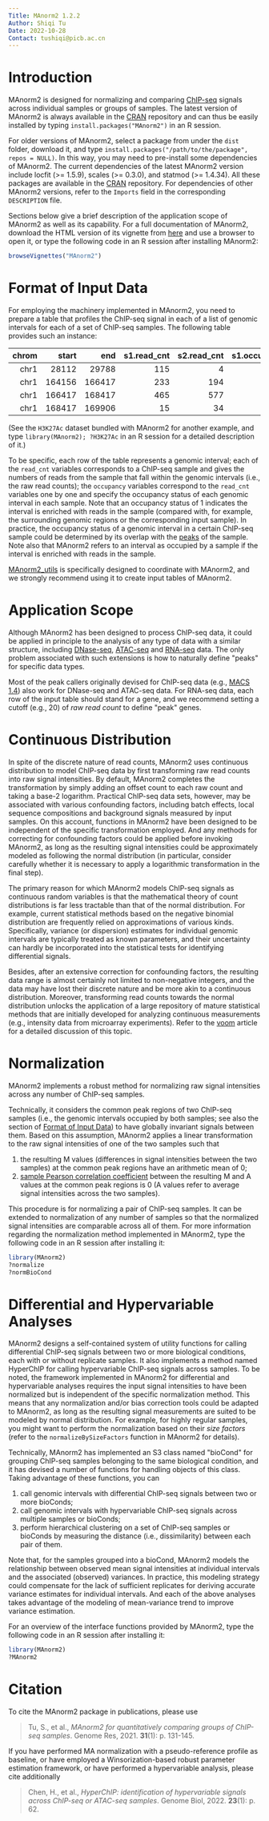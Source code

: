 ```yaml
---
Title: MAnorm2 1.2.2
Author: Shiqi Tu
Date: 2022-10-28
Contact: tushiqi@picb.ac.cn
---
```



# Introduction

MAnorm2 is designed for normalizing and comparing
[ChIP-seq](https://en.wikipedia.org/wiki/ChIP-sequencing) signals across
individual samples or groups of samples. The latest version of MAnorm2 is
always available in the [CRAN](https://cran.r-project.org) repository and
can thus be easily installed by typing `install.packages("MAnorm2")` in an
R session.

For older versions of MAnorm2, select a package from under the `dist` folder,
download it, and type `install.packages("/path/to/the/package", repos = NULL)`.
In this way, you may need to pre-install some dependencies of MAnorm2. The
current dependencies of the latest MAnorm2 version include locfit (>= 1.5.9),
scales (>= 0.3.0), and statmod (>= 1.4.34). All these packages are available in
the [CRAN](https://cran.r-project.org) repository. For dependencies of other
MAnorm2 versions, refer to the `Imports` field in the corresponding
`DESCRIPTION` file.

Sections below give a brief description
of the application scope of MAnorm2 as well as its capability. For a full
documentation of MAnorm2, download the HTML version of its vignette from
[here](https://github.com/tushiqi/MAnorm2/tree/master/utility/vignette-MAnorm2)
and use a browser to open it, or type the following code in an R session
after installing MAnorm2:

```r
browseVignettes("MAnorm2")
```


# Format of Input Data

For employing the machinery implemented in MAnorm2, you need to prepare a
table that profiles the ChIP-seq signal in each of a list of genomic intervals
for each of a set of ChIP-seq samples. The following table provides such an
instance:

| chrom|  start|    end| s1.read\_cnt| s2.read\_cnt| s1.occupancy| s2.occupancy|
|-----:|------:|------:|------------:|------------:|------------:|------------:|
|  chr1|  28112|  29788|          115|            4|            1|            0|
|  chr1| 164156| 166417|          233|          194|            1|            1|
|  chr1| 166417| 168417|          465|          577|            1|            1|
|  chr1| 168417| 169906|           15|           34|            0|            1|

(See the `H3K27Ac` dataset bundled with MAnorm2 for another example, and type
`library(MAnorm2); ?H3K27Ac` in an R session for a detailed description of it.)

To be specific, each row of the table represents a genomic interval; each of
the `read_cnt` variables corresponds to a ChIP-seq sample and gives the numbers
of reads from the sample that fall within the genomic intervals (i.e., the raw
read counts); the `occupancy` variables correspond to the `read_cnt`
variables one by one and specify the occupancy status of each genomic interval
in each sample. Note that an occupancy status of 1 indicates the interval
is enriched with reads in the sample (compared with, for example,
the surrounding genomic regions or the corresponding input sample). In
practice, the occupancy status of a genomic interval in a certain ChIP-seq
sample could be determined by its overlap with the
[peaks](https://genomebiology.biomedcentral.com/articles/10.1186/gb-2008-9-9-r137)
of the sample. Note also that MAnorm2 refers to an interval as occupied by a
sample if the interval is enriched with reads in the sample.

[MAnorm2_utils](https://github.com/tushiqi/MAnorm2_utils) is specifically
designed to coordinate with MAnorm2, and we strongly recommend using it to
create input tables of MAnorm2.


# Application Scope

Although MAnorm2 has been designed to process ChIP-seq data, it could be
applied in principle to the analysis of any type of data with a similar
structure, including
[DNase-seq](https://en.wikipedia.org/wiki/DNase-Seq),
[ATAC-seq](https://en.wikipedia.org/wiki/ATAC-seq) and
[RNA-seq](https://en.wikipedia.org/wiki/RNA-Seq) data.
The only problem associated with such extensions is how to naturally define
"peaks" for specific data types.

Most of the peak callers originally devised for ChIP-seq data
(e.g., [MACS 1.4](https://pypi.org/project/MACS/)) also
work for DNase-seq and ATAC-seq data. For RNA-seq data, each row of the input
table should stand for a gene, and we recommend setting a cutoff (e.g., 20) of
*raw read count* to define "peak" genes.


# Continuous Distribution

In spite of the discrete nature of read counts, MAnorm2 uses continuous
distribution to model ChIP-seq data by first transforming raw read counts into
raw signal intensities. By default, MAnorm2 completes the transformation by
simply adding an offset count to each raw count and taking a base-2 logarithm.
Practical ChIP-seq data sets, however, may be associated with various
confounding factors, including batch effects, local sequence compositions and
background signals measured by input samples. On this account, functions in
MAnorm2 have been designed to be independent of the specific transformation
employed. And any methods for correcting for confounding factors could be
applied before invoking MAnorm2, as long as the resulting signal intensities
could be approximately modeled as following the normal distribution (in
particular, consider carefully whether it is necessary to apply a logarithmic
transformation in the final step).

The primary reason for which MAnorm2 models ChIP-seq signals as
continuous random variables is that the mathematical theory of count
distributions is far less tractable than that of the normal distribution.
For example, current statistical methods based on the negative binomial
distribution are frequently relied on approximations of various kinds.
Specifically, variance (or dispersion) estimates for individual genomic
intervals are typically treated as known parameters, and their uncertainty
can hardly be incorporated into the statistical tests for identifying
differential signals.

Besides, after an extensive correction for confounding factors,
the resulting data range is almost certainly not limited to non-negative
integers, and the data may have lost their discrete nature and be more akin
to a continuous distribution. Moreover, transforming read counts towards the
normal distribution unlocks the application of a large repository of mature
statistical methods that are initially developed for analyzing continuous
measurements (e.g., intensity data from microarray experiments). Refer to the
[voom](https://genomebiology.biomedcentral.com/articles/10.1186/gb-2014-15-2-r29)
article for a detailed discussion of this topic.


# Normalization

MAnorm2 implements a robust method for normalizing raw signal intensities
across any number of ChIP-seq samples.

Technically, it considers the common peak regions of two ChIP-seq samples
(i.e., the genomic intervals occupied by both samples; see also the section of
[Format of Input Data](#format-of-input-data)) to have globally invariant
signals between them. Based on this assumption, MAnorm2 applies a linear
transformation to the raw signal intensities of one of the two samples such
that

 1. the resulting M values (differences in signal intensities between the two
    samples) at the common peak regions have an arithmetic mean of 0;
 2. [sample Pearson correlation coefficient](https://en.wikipedia.org/wiki/Pearson_correlation_coefficient#For_a_sample)
    between the resulting M and A values at the common peak regions is 0 (A
    values refer to average signal intensities across the two samples).

This procedure is for normalizing a pair of ChIP-seq samples. It can be
extended to normalization of any number of samples so that the normalized
signal intensities are comparable across all of them. For more information
regarding the normalization method implemented in MAnorm2, type the
following code in an R session after installing it:

```r
library(MAnorm2)
?normalize
?normBioCond
```


# Differential and Hypervariable Analyses

MAnorm2 designs a self-contained system of utility functions for calling
differential ChIP-seq signals between two or more biological conditions, 
each with or without replicate samples. It also implements a method named
HyperChIP for calling hypervariable ChIP-seq signals across samples. To be
noted, the framework implemented in MAnorm2 for differential and hypervariable
analyses requires the input signal intensities to have been normalized but 
is independent of the specific normalization method. 
This means that any normalization and/or bias
correction tools could be adapted to 
MAnorm2, as long as the resulting signal measurements are suited to be
modeled by normal distribution. For example, for highly regular samples,
you might want to perform the normalization based on their *size factors*
(refer to the `normalizeBySizeFactors` function in MAnorm2 for details).

Technically, MAnorm2 has implemented an S3 class named "bioCond" for
grouping ChIP-seq samples belonging to the same biological condition,
and it has devised a number of functions for handling objects of this
class. Taking advantage of these functions, you can

 1. call genomic intervals with differential ChIP-seq signals between
    two or more bioConds;
 2. call genomic intervals with hypervariable ChIP-seq signals across multiple
    samples or bioConds;
 3. perform hierarchical clustering on a set of ChIP-seq samples or bioConds by
    measuring the distance (i.e., dissimilarity) between each pair of them.

Note that, for the samples grouped into a bioCond, MAnorm2 models the
relationship between observed mean signal intensities at individual intervals
and the associated (observed) variances. In practice, this modeling strategy
could compensate for the lack of sufficient replicates for deriving accurate
variance estimates for individual intervals. And each of the above
analyses takes advantage of the modeling of mean-variance trend to improve
variance estimation.

For an overview of the interface functions provided by MAnorm2, type the
following code in an R session after installing it:

```r
library(MAnorm2)
?MAnorm2
```


# Citation

To cite the MAnorm2 package in publications, please use

> Tu, S., et al.,
> *MAnorm2 for quantitatively comparing groups of ChIP-seq samples*.
> Genome Res, 2021. **31**(1): p. 131-145.

If you have performed MA normalization with a pseudo-reference profile as
baseline, or have employed a Winsorization-based robust parameter estimation
framework, or have performed a hypervariable analysis,
please cite additionally

> Chen, H., et al.,
> *HyperChIP: identification of hypervariable signals across ChIP-seq or ATAC-seq samples*.
> Genome Biol, 2022. **23**(1): p. 62.


